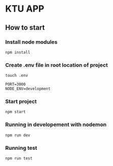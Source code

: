 # KTU APP
## How to start
### Install node modules
`npm install`
### Create .env file in root location of project
`touch .env`

    PORT=3000
    NODE_ENV=development

### Start project
`npm start`

### Running in developement with nodemon
`npm run dev`

### Running test
`npm run test`
